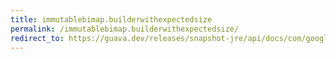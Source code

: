 ```yaml
---
title: immutablebimap.builderwithexpectedsize
permalink: /immutablebimap.builderwithexpectedsize/
redirect_to: https://guava.dev/releases/snapshot-jre/api/docs/com/google/common/collect/ImmutableBiMap.html#builderWithExpectedSize-int-
---
```

